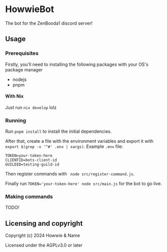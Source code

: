 # HowwieBot

The bot for the ZenBooda1 discord server!

## Usage

### Prerequisites

Firstly, you'll need to installing the following packages with your OS's package manager

- nodejs
- pnpm

#### With Nix

Just run `nix develop` lolz

### Running

Run `pnpm install` to install the initial dependencies.

After that, create a file with the environment variables and export it with `export $(grep -v '^#' .env | xargs)`.
Example `.env` file:
```
TOKEN=your-token-here
CLIENTID=bots-client-id
GUILDID=testing-guild-id
```

Then register commands with ` node src/register-command.js`.

Finally run `TOKEN='your-token-here' node src/main.js` for the bot to go live.

### Making commands

TODO!

## Licensing and copyright

Copyright (c) 2024 Howwie & Name

Licensed under the AGPLv3.0 or later
